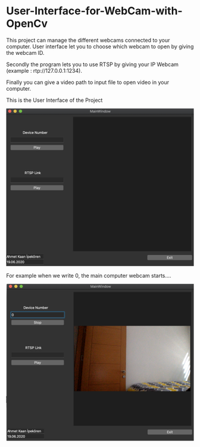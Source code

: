 # User-Interface-for-WebCam-with-OpenCv


This project can manage the different webcams connected to your computer. User interface let you to choose which webcam to open by giving the webcam ID.

Secondly the program lets you to use RTSP by giving your IP Webcam (example : rtp://127.0.0.1:1234).

Finally you can give a video path to input file to open video in your computer.

This is the User Interface of the Project

![Screenshot](example.png)

For example when we write 0, the main computer webcam starts....


![Screenshot](example_2.png)
